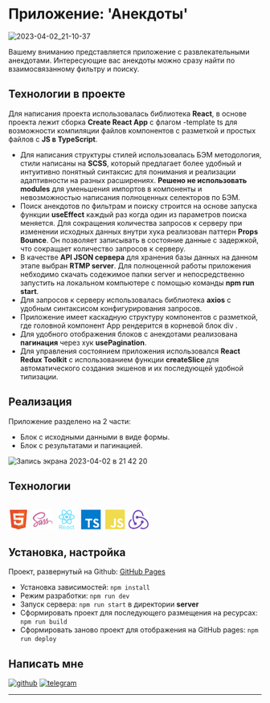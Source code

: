 <div>
<h1>Приложение: 'Анекдоты'</h1>
<a href="https://vladislavserkir.github.io/anekdotes-app/">
</a>

![2023-04-02_21-10-37](https://user-images.githubusercontent.com/83783362/229370957-890fd57c-a1ab-41a1-b51c-fbf3df8e23a9.png)

Вашему вниманию представляется приложение с развлекательными анекдотами. Интересующие вас анекдоты можно сразу найти по взаимосвязанному фильтру и поиску.

## Технологии в проекте
Для написания проекта использовалась библиотека **React**, в основе проекта лежит сборка **Create React App** с флагом -template ts для возможности компиляции файлов компонентов с разметкой и простых файлов с **JS в TypeScript**. 
* Для написания структуры стилей использовалась БЭМ методология, стили написаны на **SCSS**, который предлагает более удобный и интуитивно понятный синтаксис для понимания и реализации адаптивности на разных расширениях. **Решено не использовать modules** для уменьшения импортов в компоненты и невозможностью написания полноценных селекторов по БЭМ.
* Поиск анекдотов по фильтрам и поиску строится на основе запуска функции **useEffect** каждый раз когда один из параметров поиска меняется. Для сокращения количества запросов к серверу при изменении исходных данных внутри хука реализован паттерн **Props Bounce**. Он позволяет записывать в состояние данные с задержкой, что сокращает количество запросов к серверу.
* В качестве **API JSON сервера** для хранения базы данных на данном этапе выбран **RTMP server**. Для полноценной работы приложения небходимо скачать содежимое папки server и непосредственно запустить на локальном компьютере с помощью команды **npm run start**.
* Для запросов к серверу использовалась библиотека **axios** с удобным синтаксисом конфигурирования запросов.
* Приложение имеет каскадную структуру компонентов с разметкой, где головной компонент App рендерится в корневой блок div .
* Для удобного отображения блоков с анекдотами реализована **пагинация** через хук **usePagination**. 
* Для управления состоянием приложения использовался **React Redux Toolkit** с использованием функции **createSlice** для автоматического создания экшенов и их последующей удобной типизации.

## Реализация

Приложение разделено на 2 части:
* Блок с исходными данными в виде формы. 
* Блок с результатами и пагинацией.

![Запись экрана 2023-04-02 в 21 42 20](https://user-images.githubusercontent.com/83783362/229372711-7d215805-244f-4ae2-a61c-89723cb9eef6.gif)

## Технологии

<div align="left">
  <br/>
  <img src="https://github.com/devicons/devicon/blob/master/icons/html5/html5-original.svg" title="HTML5" alt="HTML" width="40" height="40"/>&nbsp;
  <img src="https://github.com/devicons/devicon/blob/master/icons/sass/sass-original.svg"  title="SASS" alt="SASS" width="40" height="40"/>&nbsp;
  <img src="https://github.com/devicons/devicon/blob/master/icons/react/react-original-wordmark.svg" title="React" alt="React" width="40" height="40"/>&nbsp;
  <img src="https://github.com/devicons/devicon/blob/master/icons/typescript/typescript-plain.svg" title="TypeScript" alt="TypeScript" width="40" height="40"/>&nbsp;
    <img src="https://github.com/devicons/devicon/blob/master/icons/javascript/javascript-plain.svg" title="JavaScript" alt="JavaScript" width="40" height="40"/>&nbsp;
    <img src="https://github.com/devicons/devicon/blob/master/icons/redux/redux-original.svg" title="Redux" alt="Redux" width="40" height="40"/>&nbsp;
</div>

## Установка, настройка
Проект, развернутый на Github:  [GitHub Pages](https://vladislavserkir.github.io/anekdotes-app/)
- Установка зависимостей: `npm install`
- Режим разработки: `npm run dev`
- Запуск сервера: `npm run start` в директории **server**
- Сформировать проект для последующего размещения на ресурсах: `npm run build`
- Сформировать заново проект для отображения на GitHub pages: `npm run deploy`
## Написать мне
[![github](https://img.shields.io/badge/GitHub-000000?style=for-the-badge&logo=github)](https://github.com/VladislavSerKir)
[![telegram](https://img.shields.io/badge/Telegram-68c4f0?style=for-the-badge&logo=telegram)](https://t.me/vl_kireev)

</div>
<hr>

